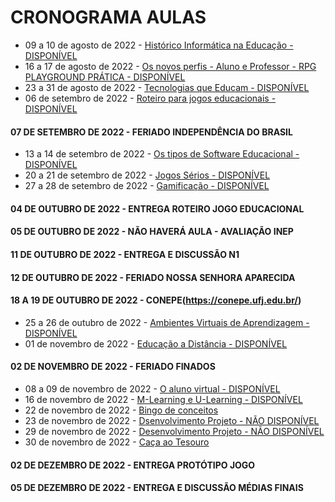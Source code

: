 # CRONOGRAMA AULAS
- 09 a 10 de agosto de 2022 - [Histórico Informática na Educação - DISPONÍVEL](aula01.md)
- 16 a 17 de agosto de 2022 - [Os novos perfis - Aluno e Professor - RPG PLAYGROUND PRÁTICA - DISPONÍVEL](aula02.md)
- 23 a 31 de agosto de 2022 - [Tecnologias que Educam - DISPONÍVEL](aula03.md)
- 06 de setembro de 2022 - [Roteiro para jogos educacionais - DISPONÍVEL](aula04.md)
#### 07 DE SETEMBRO DE 2022 - FERIADO INDEPENDÊNCIA DO BRASIL
- 13 a 14 de setembro de 2022 - [Os tipos de Software Educacional - DISPONÍVEL](aula05.md)
- 20 a 21 de setembro de 2022 - [Jogos Sérios - DISPONÍVEL](aula06.md)
- 27 a 28 de setembro de 2022 - [Gamificação - DISPONÍVEL](aula07.md)
#### 04 DE OUTUBRO DE 2022 - ENTREGA ROTEIRO JOGO EDUCACIONAL
#### 05 DE OUTUBRO DE 2022 - NÃO HAVERÁ AULA - AVALIAÇÃO INEP
#### 11 DE OUTUBRO DE 2022 - ENTREGA E DISCUSSÃO N1
#### 12 DE OUTUBRO DE 2022 - FERIADO NOSSA SENHORA APARECIDA
#### 18 A 19 DE OUTUBRO DE 2022 - CONEPE(https://conepe.ufj.edu.br/)
- 25 a 26 de outubro de 2022 - [Ambientes Virtuais de Aprendizagem - DISPONÍVEL](aula08.md)
- 01 de novembro de 2022 - [Educação a Distância - DISPONÍVEL](aula09.md)
#### 02 DE NOVEMBRO DE 2022 - FERIADO FINADOS
- 08 a 09 de novembro de 2022 - [O aluno virtual - DISPONÍVEL](aula10.md)
- 16 de novembro de 2022 - [M-Learning e U-Learning - DISPONÍVEL](aula11.md)
- 22 de novembro de 2022 - [Bingo de conceitos]()
- 23 de novembro de 2022 - [Dsenvolvimento Projeto - NÃO DISPONÍVEL]()
- 29 de novembro de 2022 - [Desenvolvimento Projeto - NÃO DISPONÍVEL]()
- 30 de novembro de 2022 - [Caça ao Tesouro]()
#### 02 DE DEZEMBRO DE 2022 - ENTREGA PROTÓTIPO JOGO
#### 05 DE DEZEMBRO DE 2022 - ENTREGA E DISCUSSÃO MÉDIAS FINAIS
